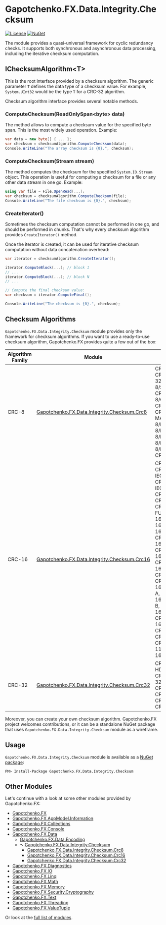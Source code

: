 ﻿# Gapotchenko.FX.Data.Integrity.Checksum
[![License](https://img.shields.io/badge/license-MIT-green.svg)](../../../../../LICENSE)
[![NuGet](https://img.shields.io/nuget/v/Gapotchenko.FX.Data.Integrity.Checksum.svg)](https://www.nuget.org/packages/Gapotchenko.FX.Data.Integrity.Checksum)

The module provides a quasi-universal framework for cyclic redundancy checks.
It supports both synchronous and asynchronous data processing, including the iterative checksum computation.

## IChecksumAlgorithm&lt;T&gt;

This is the root interface provided by a checksum algorithm.
The generic parameter `T` defines the data type of a checksum value.
For example, `System.UInt32` would be the type `T` for a CRC-32 algorithm.

Checksum algorithm interface provides several notable methods.

### ComputeChecksum(ReadOnlySpan&lt;byte&gt; data)

The method allows to compute a checksum value for the specified byte span.
This is the most widely used operation.
Example:

```c#
var data = new byte[] { ... };
var checksum = checksumAlgorithm.ComputeChecksum(data);
Console.WriteLine("The array checksum is {0}.", checksum);
```

### ComputeChecksum(Stream stream)

The method computes the checksum for the specified `System.IO.Stream` object.
This operation is useful for computing a checksum for a file or any other data stream in one go.
Example:

```c#
using var file = File.OpenRead(...);
var checksum = checksumAlgorithm.ComputeChecksum(file);
Console.WriteLine("The file checksum is {0}.", checksum);
```

### CreateIterator()

Sometimes the checksum computation cannot be performed in one go, and should be performed in chunks.
That's why every checksum algorithm provides `CreateIterator()` method.

Once the iterator is created, it can be used for iterative checksum computation without data concatenation overhead:

```csharp
var iterator = checksumAlgorithm.CreateIterator();

iterator.ComputeBlock(...); // block 1
// ...
iterator.ComputeBlock(...); // block N
// ...

// Compute the final checksum value:
var checksum = iterator.ComputeFinal();

Console.WriteLine("The checksum is {0}.", checksum);
```

## Checksum Algorithms

`Gapotchenko.FX.Data.Integrity.Checksum` module provides only the framework for checksum algorithms.
If you want to use a ready-to-use checksum algorithm, Gapotchenko.FX provides quite a few out of the box:

| Algorithm Family    | Module                                                                                                 | Algorithms |
| ------------------- | ------------------------------------------------------------------------------------------------------ | ---------- |
| CRC-8               | [Gapotchenko.FX.Data.Integrity.Checksum.Crc8](../Gapotchenko.FX.Data.Integrity.Checksum.Crc8#readme)   | CRC-8/SMBUS, CRC-8/TECH-3250, CRC-8/SAE-J1850, CRC-8/OPENSAFETY, CRC-8/NRSC-5, CRC-8/MIFARE-MAD, CRC-8/MAXIM, CRC-8/I-CODE, CRC-8/HITAG, CRC-8/DARC, CRC-8/BLUETOOTH, CRC-8/AUTOSAR 
| CRC-16              | [Gapotchenko.FX.Data.Integrity.Checksum.Crc16](../Gapotchenko.FX.Data.Integrity.Checksum.Crc16#readme) | CRC-16/CCITT, CRC-16/ISO-IEC-14443-3-A, CRC-16/ISO-IEC-14443-3-B, CRC-16/NRSC-5, CRC-16/MAXIM, CRC-16/SPI-FUJITSU, CRC-16/UMTS, CRC-16/USB, CRC-16/XMODEM, CRC-16/PROFIBUS, CRC-16/MODBUS, CRC-16/GENIBUS, CRC-16/GSM, CRC-16/OPENSAFETY-A, CRC-16/OPENSAFETY-B, CRC-16/TMS37157, CRC-16/MCRF4XX, CRC-16/DECT-R, CRC-16/DECT-X, CRC-16/DDS-110, CRC-16/CCITT-FALSE
| CRC-32              | [Gapotchenko.FX.Data.Integrity.Checksum.Crc32](../Gapotchenko.FX.Data.Integrity.Checksum.Crc32#readme) | CRC-32/ISO-HDLC, CRC-32C, CRC-32Q, CRC-32/AUTOSAR, CRC-32/POSIX, CRC-32/BZIP2, CRC-32/MEF, CRC-32/MPEG-2

Moreover, you can create your own checksum algorithm.
Gapotchenko.FX project welcomes contributions, or it can be a standalone NuGet package that uses `Gapotchenko.FX.Data.Integrity.Checksum` module as a wireframe.

## Usage

`Gapotchenko.FX.Data.Integrity.Checksum` module is available as a [NuGet package](https://nuget.org/packages/Gapotchenko.FX.Data.Integrity.Checksum):

```
PM> Install-Package Gapotchenko.FX.Data.Integrity.Checksum
```

## Other Modules

Let's continue with a look at some other modules provided by Gapotchenko.FX:

- [Gapotchenko.FX](../../../../Gapotchenko.FX)
- [Gapotchenko.FX.AppModel.Information](../../../../Gapotchenko.FX.AppModel.Information)
- [Gapotchenko.FX.Collections](../../../../Gapotchenko.FX.Collections)
- [Gapotchenko.FX.Console](../../../../Gapotchenko.FX.Console)
- [Gapotchenko.FX.Data](../../../Encoding/Gapotchenko.FX.Data.Encoding)
  - [Gapotchenko.FX.Data.Encoding](../../../Encoding/Gapotchenko.FX.Data.Encoding)
  - &#x27B4; [Gapotchenko.FX.Data.Integrity.Checksum](../Gapotchenko.FX.Data.Integrity.Checksum)
    - [Gapotchenko.FX.Data.Integrity.Checksum.Crc8](../Gapotchenko.FX.Data.Integrity.Checksum.Crc8)
    - [Gapotchenko.FX.Data.Integrity.Checksum.Crc16](../Gapotchenko.FX.Data.Integrity.Checksum.Crc16)
    - [Gapotchenko.FX.Data.Integrity.Checksum.Crc32](../Gapotchenko.FX.Data.Integrity.Checksum.Crc32)
- [Gapotchenko.FX.Diagnostics](../../../../Gapotchenko.FX.Diagnostics.CommandLine)
- [Gapotchenko.FX.IO](../../../../Gapotchenko.FX.IO)
- [Gapotchenko.FX.Linq](../../../../Gapotchenko.FX.Linq)
- [Gapotchenko.FX.Math](../../../../Gapotchenko.FX.Math)
- [Gapotchenko.FX.Memory](../../../../Gapotchenko.FX.Memory)
- [Gapotchenko.FX.Security.Cryptography](../../../../Gapotchenko.FX.Security.Cryptography)
- [Gapotchenko.FX.Text](../../../../Gapotchenko.FX.Text)
- [Gapotchenko.FX.Threading](../../../../Gapotchenko.FX.Threading)
- [Gapotchenko.FX.ValueTuple](../../../../Gapotchenko.FX.ValueTuple)

Or look at the [full list of modules](../../../..#available-modules).
